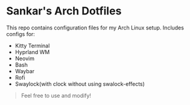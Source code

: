 # Sankar's Arch Dotfiles

This repo contains configuration files for my Arch Linux setup. Includes configs for:

- Kitty Terminal
- Hyprland WM
- Neovim
- Bash
- Waybar
- Rofi
- Swaylock(with clock without using swalock-effects)

> Feel free to use and modify!

